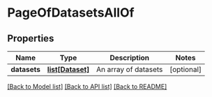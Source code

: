 # PageOfDatasetsAllOf

## Properties
Name | Type | Description | Notes
------------ | ------------- | ------------- | -------------
**datasets** | [**list[Dataset]**](Dataset.md) | An array of datasets | [optional] 

[[Back to Model list]](../README.md#documentation-for-models) [[Back to API list]](../README.md#documentation-for-api-endpoints) [[Back to README]](../README.md)


